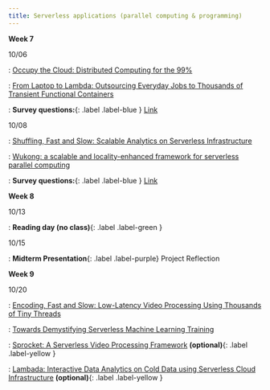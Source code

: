 ```yaml
---
title: Serverless applications (parallel computing & programming)
---
```



**Week 7**

10/06

: [Occupy the Cloud: Distributed Computing for the 99%](https://arxiv.org/abs/1702.04024)

: [From Laptop to Lambda: Outsourcing Everyday Jobs to Thousands of Transient Functional Containers](https://www.usenix.org/conference/atc19/presentation/fouladi)

: **Survey questions:**{: .label .label-blue } [Link](https://edstem.org/us/courses/84432/discussion/7057209)



10/08

: [Shuffling, Fast and Slow: Scalable Analytics on Serverless Infrastructure](https://www.usenix.org/conference/nsdi19/presentation/pu)

: [Wukong: a scalable and locality-enhanced framework for serverless parallel computing](https://tddg.github.io/assets/pdf/socc20-wukong.pdf)

: **Survey questions:**{: .label .label-blue } [Link](https://edstem.org/us/courses/84432/discussion/7078742)


**Week 8**

10/13

: **Reading day (no class)**{: .label .label-green }


10/15

: **Midterm Presentation**{: .label .label-purple} Project Reflection


**Week 9**

10/20

: [Encoding, Fast and Slow: Low-Latency Video Processing Using Thousands of Tiny Threads](https://www.usenix.org/conference/nsdi17/technical-sessions/presentation/fouladi)

: [Towards Demystifying Serverless Machine Learning Training](https://pages.cs.wisc.edu/~wentaowu/papers/sigmod21-lambda-ml.pdf)


: [Sprocket: A Serverless Video Processing Framework](https://dl.acm.org/doi/10.1145/3267809.3267815)  **(optional)**{: .label .label-yellow }

: [Lambada: Interactive Data Analytics on Cold Data using Serverless Cloud Infrastructure](https://arxiv.org/abs/1912.00937)  **(optional)**{: .label .label-yellow }
